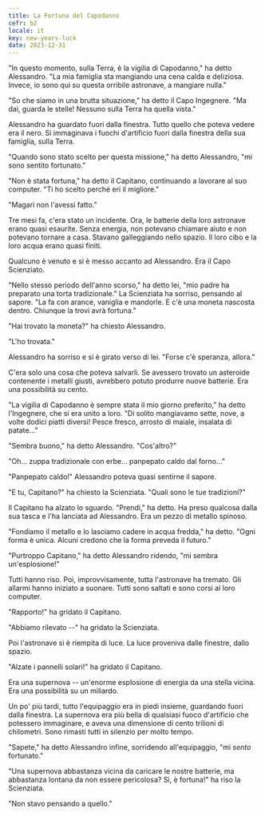 ```yaml
---
title: La Fortuna del Capodanno
cefr: b2
locale: it
key: new-years-luck
date: 2023-12-31
---
```


"In questo momento, sulla Terra, è la vigilia di Capodanno," ha detto Alessandro. "La mia famiglia sta mangiando una cena calda e deliziosa. Invece, io sono qui su questa orribile astronave, a mangiare nulla."

"So che siamo in una brutta situazione," ha detto il Capo Ingegnere. "Ma dai, guarda le stelle! Nessuno sulla Terra ha quella vista."

Alessandro ha guardato fuori dalla finestra. Tutto quello che poteva vedere era il nero. Si immaginava i fuochi d'artificio fuori dalla finestra della sua famiglia, sulla Terra.

"Quando sono stato scelto per questa missione," ha detto Alessandro, "mi sono sentito fortunato."

"Non è stata fortuna," ha detto il Capitano, continuando a lavorare al suo computer. "Ti ho scelto perché eri il migliore."

"Magari non l'avessi fatto."

Tre mesi fa, c'era stato un incidente. Ora, le batterie della loro astronave erano quasi esaurite. Senza energia, non potevano chiamare aiuto e non potevano tornare a casa. Stavano galleggiando nello spazio. Il loro cibo e la loro acqua erano quasi finiti.

Qualcuno è venuto e si è messo accanto ad Alessandro. Era il Capo Scienziato.

"Nello stesso periodo dell'anno scorso," ha detto lei, "mio padre ha preparato una torta tradizionale." La Scienziata ha sorriso, pensando al sapore. "La fa con arance, vaniglia e mandorle. E c'è una moneta nascosta dentro. Chiunque la trovi avrà fortuna."

"Hai trovato la moneta?" ha chiesto Alessandro.

"L'ho trovata."

Alessandro ha sorriso e si è girato verso di lei. "Forse c'è speranza, allora."

C'era solo una cosa che poteva salvarli. Se avessero trovato un asteroide contenente i metalli giusti, avrebbero potuto produrre nuove batterie. Era una possibilità su cento.

"La vigilia di Capodanno è sempre stata il mio giorno preferito," ha detto l'Ingegnere, che si era unito a loro. "Di solito mangiavamo sette, nove, a volte dodici piatti diversi! Pesce fresco, arrosto di maiale, insalata di patate..."

"Sembra buono," ha detto Alessandro. "Cos'altro?"

"Oh... zuppa tradizionale con erbe... panpepato caldo dal forno..."

"Panpepato caldo!" Alessandro poteva quasi sentirne il sapore.

"E tu, Capitano?" ha chiesto la Scienziata. "Quali sono le tue tradizioni?"

Il Capitano ha alzato lo sguardo. "Prendi," ha detto. Ha preso qualcosa dalla sua tasca e l'ha lanciata ad Alessandro. Era un pezzo di metallo spinoso.

"Fondiamo il metallo e lo lasciamo cadere in acqua fredda," ha detto. "Ogni forma è unica. Alcuni credono che la forma preveda il futuro."

"Purtroppo Capitano," ha detto Alessandro ridendo, "mi sembra un'esplosione!"

Tutti hanno riso. Poi, improvvisamente, tutta l'astronave ha tremato. Gli allarmi hanno iniziato a suonare. Tutti sono saltati e sono corsi ai loro computer.

"Rapporto!" ha gridato il Capitano.

"Abbiamo rilevato --" ha gridato la Scienziata.

Poi l'astronave si è riempita di luce. La luce proveniva dalle finestre, dallo spazio.

"Alzate i pannelli solari!" ha gridato il Capitano.

Era una supernova -- un'enorme esplosione di energia da una stella vicina. Era una possibilità su un miliardo.

Un po' più tardi, tutto l'equipaggio era in piedi insieme, guardando fuori dalla finestra. La supernova era più bella di qualsiasi fuoco d'artificio che potessero immaginare, e aveva una dimensione di cento trilioni di chilometri. Sono rimasti tutti in silenzio per molto tempo.

"Sapete," ha detto Alessandro infine, sorridendo all'equipaggio, "mi *sento* fortunato."

"Una supernova abbastanza vicina da caricare le nostre batterie, ma abbastanza lontana da non essere pericolosa? Sì, è fortuna!" ha riso la Scienziata.

"Non stavo pensando a quello."
